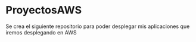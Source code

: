 # ProyectosAWS
Se crea el siguiente repositorio para poder desplegar mis aplicaciones que iremos desplegando en AWS
